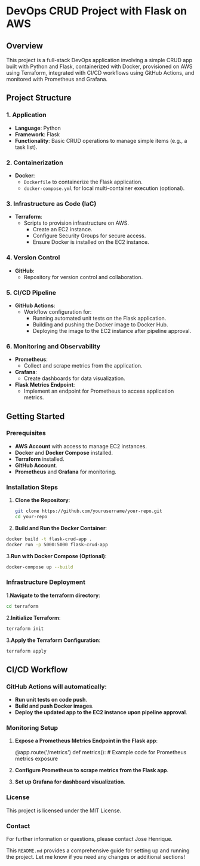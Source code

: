 # DevOps CRUD Project with Flask on AWS

## Overview
This project is a full-stack DevOps application involving a simple CRUD app built with Python and Flask, containerized with Docker, provisioned on AWS using Terraform, integrated with CI/CD workflows using GitHub Actions, and monitored with Prometheus and Grafana.

## Project Structure
### 1. Application
- **Language**: Python
- **Framework**: Flask
- **Functionality**: Basic CRUD operations to manage simple items (e.g., a task list).

### 2. Containerization
- **Docker**:
  - `Dockerfile` to containerize the Flask application.
  - `docker-compose.yml` for local multi-container execution (optional).

### 3. Infrastructure as Code (IaC)
- **Terraform**:
  - Scripts to provision infrastructure on AWS.
    - Create an EC2 instance.
    - Configure Security Groups for secure access.
    - Ensure Docker is installed on the EC2 instance.

### 4. Version Control
- **GitHub**:
  - Repository for version control and collaboration.

### 5. CI/CD Pipeline
- **GitHub Actions**:
  - Workflow configuration for:
    - Running automated unit tests on the Flask application.
    - Building and pushing the Docker image to Docker Hub.
    - Deploying the image to the EC2 instance after pipeline approval.

### 6. Monitoring and Observability
- **Prometheus**:
  - Collect and scrape metrics from the application.
- **Grafana**:
  - Create dashboards for data visualization.
- **Flask Metrics Endpoint**:
  - Implement an endpoint for Prometheus to access application metrics.

## Getting Started
### Prerequisites
- **AWS Account** with access to manage EC2 instances.
- **Docker** and **Docker Compose** installed.
- **Terraform** installed.
- **GitHub Account**.
- **Prometheus** and **Grafana** for monitoring.

### Installation Steps
1. **Clone the Repository**:
   ```bash
   git clone https://github.com/yourusername/your-repo.git
   cd your-repo

2. **Build and Run the Docker Container**:
  ```bash
  docker build -t flask-crud-app .
  docker run -p 5000:5000 flask-crud-app
 ```
3.**Run with Docker Compose (Optional)**:
```bash
docker-compose up --build
```
### Infrastructure Deployment
1.**Navigate to the terraform directory**:
   ```bash
   cd terraform
  ```
2.**Initialize Terraform**:
  ```bash
  terraform init
  ```
3.**Apply the Terraform Configuration**:
  ```bash
  terraform apply
  ```
## CI/CD Workflow
### GitHub Actions will automatically:
- **Run unit tests on code push**.
- **Build and push Docker images**.
- **Deploy the updated app to the EC2 instance upon pipeline approval**.

### Monitoring Setup
1. **Expose a Prometheus Metrics Endpoint in the Flask app**:
    
    @app.route('/metrics')
    def metrics():
        # Example code for Prometheus metrics exposure

 2. **Configure Prometheus to scrape metrics from the Flask app**.
 3. **Set up Grafana for dashboard visualization**.

### License
This project is licensed under the MIT License.

### Contact
For further information or questions, please contact Jose Henrique.


This `README.md` provides a comprehensive guide for setting up and running the project. Let me know if you need any changes or additional sections!





